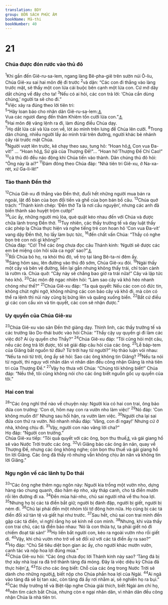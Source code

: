 ```yaml
---
translation: BDY
group: BỐN SÁCH PHÚC ÂM
bookName: Mã-thi 
bookNumber: 40
---
```


<div class="title"><h1>21</h1><h3>Chúa được đón rước vào thủ đô</h3></div>
<span class="verse mat_21_1"><sup>1</sup>Khi gần đến Giê-ru-sa-lem, ngang làng Bê-pha-giê trên sườn núi Ô-liu, Chúa Giê-xu sai hai môn đệ đi trước </span>
<span class="verse mat_21_2"><sup>2</sup>và dặn: “Các con đi thẳng vào làng trước mặt, sẽ thấy một con lừa cái buộc bên cạnh một lừa con. Cứ mở dây dắt chúng về đây cho ta! </span>
<span class="verse mat_21_3"><sup>3</sup>Nếu có ai hỏi, các con trả lời: ‘Chúa cần dùng chúng,’ người ta sẽ cho đi.”<br/></span>
<span class="verse mat_21_4"><sup>4</sup>Việc xảy ra đúng theo lời tiên tri:<br/></span>
<span class="verse mat_21_5"><sup>5</sup>“Hãy loan báo cho nhân dân Giê-ru-sa-lem:<a href="#" data-toggle="tooltip" data-placement="bottom" title="Nt Con gái thành Si-ôn">⚓</a><br/>Vua các ngươi đang đến thăm Khiêm tốn cưỡi lừa con.”<a href="#" data-toggle="tooltip" data-placement="bottom" title="Ê-sa 62:l1; Xa-cha-ri 9:9">⚓</a><br/></span>
<span class="verse mat_21_6"><sup>6</sup>Hai môn đệ vâng lệnh ra đi, làm đúng điều Chúa dạy.<br/></span>
<span class="verse mat_21_7"><sup>7</sup>Họ dắt lừa cái và lừa con về, lót áo mình trên lưng để Chúa lên cưỡi. </span>
<span class="verse mat_21_8"><sup>8</sup>Trong dân chúng, nhiều người lấy áo mình trải trên đường, người khác bẻ nhánh cây rải trước mặt Chúa.<br/></span>
<span class="verse mat_21_9"><sup>9</sup>Người vượt lên trước, kẻ chạy theo sau, tung hô: “Hoan hô<a href="#" data-toggle="tooltip" data-placement="bottom" title="Nt Hosanná">⚓</a> Con vua Đa-vít!” ... “Hoan hô<a href="#" data-toggle="tooltip" data-placement="bottom" title="Nt Ví Phúc cho">⚓</a> Sứ giả của Thượng Đế!&#34;... “Hoan hô&#39;Thượng Đế Chí Cao!”<br/></span>
<span class="verse mat_21_10"><sup>10</sup>cả thủ đô đều náo động khi Chúa tiến vào thành. Dân chúng thủ đô hỏi: “Ông này là ai?” </span>
<span class="verse mat_21_11"><sup>11</sup>Đám đông theo Chúa đáp: “Nhà tiên tri Giê-xu, ở Na-xa-rét, xứ Ga-li-lê!”</span>
<div class="title"><h3>Tảo thanh Đền thờ</h3></div>
<span class="verse mat_21_12"><sup>12</sup>Chúa Giê-xu đi thẳng vào Đền thờ, đuổi hết những người mua bán ra ngoài, lật đổ bàn của bọn đổi tiền và ghế của bọn bán bồ câu. </span>
<span class="verse mat_21_13"><sup>13</sup>Chúa quở trách: “Thánh kinh chép: ‘Đền thờ Ta là nơi cầu nguyện’, nhưng các anh đã biến thành sào huyệt trộm cướp!”<br/></span>
<span class="verse mat_21_14"><sup>14</sup>Lúc ấy, những người mù lòa, què quặt kéo nhau đến với Chúa và được chữa lành trong Đền thờ. </span>
<span class="verse mat_21_15"><sup>15</sup>Tuy nhiên, các thầy trưởng tế và dạy luật thấy các phép lạ Chúa thực hiện và nghe tiếng trẻ con hoan hô ‘Con vua Đa-vít’ vang dậy Đền thờ, họ lấy làm bực tức, </span>
<span class="verse mat_21_16"><sup>16</sup>đến chất vấn Chúa: “Thầy có nghe bọn trẻ con nói gì không?”<br/>Chúa đáp: “Có! Thế các ông chưa đọc câu Thánh kinh: ‘Người sẽ được các em bé miệng còn hôi sữa ca ngợi’ sao?”<a href="#" data-toggle="tooltip" data-placement="bottom" title="Thi thiên 8:2">⚓</a><br/></span>
<span class="verse mat_21_17"><sup>17</sup>Rồi Chúa bỏ họ, ra khỏi thủ đô, về trọ tại làng Bê-ta-ni đêm ấy. <br/></span>
<span class="verse mat_21_18"><sup>18</sup>Sáng hôm sau, lên đường vào thủ đô sớm, Chúa Giê-xu đói. </span>
<span class="verse mat_21_19"><sup>19</sup>Ngài thấy một cây vả bên vệ đường, liền lại gần nhưng không thấy trái, chỉ toàn cành lá rườm rà. Chúa quở: “Cây này sẽ chẳng bao giờ ra trái nữa!” Cây vả lập tức héo khô. </span>
<span class="verse mat_21_20"><sup>20</sup>Các môn đệ ngạc nhiên hỏi: “Làm sao cây vả khỏ héo nhanh chóng như thế?&#34; </span>
<span class="verse mat_21_21"><sup>21</sup>Chúa Giê-xu đáp: “Ta quả quyết: Nếu các con có đức tin, không chút nghi ngờ, không những các con bảo cây vả khô đi, mà còn có thể ra lệnh thì núi này cũng bị bứng lên và quăng xuống biển. </span>
<span class="verse mat_21_22"><sup>22</sup>Bất cứ điều gì các con cầu xin và tin quyết, các con sẽ nhận được.”</span>
<div class="title"><h3>Uy quyền của Chúa Giê-xu</h3></div>
<span class="verse mat_21_23"><sup>23</sup>Chúa Giê-xu vào sân Đền thờ giảng dạy. Thình lình, các thầy trưởng tế và các trưởng lão Do-thái bước vào hỏi Chúa: “Thầy cậy uy quyền gì đi làm các việc đó? Ai ủy quyền cho Thầy?” </span>
<span class="verse mat_21_24"><sup>24</sup>Chúa Giê-xu đáp: “Tôi cũng hỏi một câu, nếu các ông trả lời được, tôi sẽ giải đáp câu hỏi của các ông. </span>
<span class="verse mat_21_25"><sup>25</sup>Lễ báp-tem của Giăng bắt nguồn từ đâu? Từ trời hay từ người?” Họ thảo luận vói nhau: “Nếu ta nói từ trời, ông ấy sẽ hỏi: Sao các ông không tin Giăng? </span>
<span class="verse mat_21_26"><sup>26</sup>Nếu ta nói từ nguời, thì nguy với nhân dân vì nhân dân đều công nhận Giăng là nhà tiên tri của Thượng Đế.” </span>
<span class="verse mat_21_27"><sup>27</sup>Vậy họ thưa với Chúa: “Chúng tôi không biết!” Chúa đáp: “Nếu thế, tôi cũng không nói cho các ông biết nguồn gốc uy quyền của tôi.”</span>
<div class="title"><h3>Hai con trai</h3></div>
<span class="verse mat_21_28"><sup>28</sup>“Các ông nghĩ thế nào về chuyện này: Người kia có hai con trai, ông bảo đứa con trưởng: ‘Con ơi, hôm nay con ra vườn nho làm việc!’ </span>
<span class="verse mat_21_29"><sup>29</sup>Nó đáp: ‘Con không muốn đi!’ Nhưng sau hối hận, ra vườn làm việc. </span>
<span class="verse mat_21_30"><sup>30</sup>Người cha lại sai đứa con thứ ra vườn. Nó nhanh nhẩu đáp: ‘Vâng, con đi ngay!’ Nhưng cứ ở nhà, không chịu đi. </span>
<span class="verse mat_21_31"><sup>31</sup>Vậy, người con nào vâng lời cha?”<br/>Họ đáp: “Người con trưởng.”<br/>Chúa Giê-xu tiếp: “Tôi quả quyết với các ông, bọn thu thuế<a href="#" data-toggle="tooltip" data-placement="bottom" title="Hạng người mang tiếng xấu trong xã hội Do-thái">⚓</a> và gái giang hồ sẽ vào Nước Trời trước các ông. </span>
<span class="verse mat_21_32"><sup>32</sup>Vì Giăng bảo các ông ăn năn, quay về Thượng Đế, nhưng các ông không nghe; còn bọn thu thuế và gái giang hồ tin lời Giăng. Các ông đã thấy rõ nhưng vẫn không chịu ăn năn và không tin lời Giăng.”</span>
<div class="title"><h3>Ngụ ngôn về các lãnh tụ Do thái</h3></div>
<span class="verse mat_21_33"><sup>33</sup>“Các ông nghe thêm ngụ ngôn này: Nguời kia trồng một vườn nho, dựng hàng rào chung quanh, đào hầm ép nho, xây tháp canh, cho tá điền mướn rồi lên đường đi xa. </span>
<span class="verse mat_21_34"><sup>34</sup>Đến mùa hái-nho, chủ sai người nhà về thu hoa lợi. </span>
<span class="verse mat_21_35"><sup>35</sup>Nhưng họ bị các tá điền bắt giữ; người bị đánh đập, người bị giết, người bị ném đi. </span>
<span class="verse mat_21_36"><sup>36</sup>Chủ lại phái đến một nhóm tôi tớ đông hơn nữa. Họ cũng bị các tá điền đối xử tàn tệ và giết hại như trước. </span>
<span class="verse mat_21_37"><sup>37</sup>Sau hết, chủ sai con trai minh đến gặp các tá điền, vì nghĩ rằng họ sé kính nể con mình. </span>
<span class="verse mat_21_38"><sup>38</sup>Nhưng, khi vừa thấy con trai chủ, các tá điền bảo nhau: ‘Nó là con thừa tự, ta phải giết nó đi chiếm đoạt tài sản!’ </span>
<span class="verse mat_21_39"><sup>39</sup>Họ liền bắt người con, kéo ra ngoài vườn nho rồi giết di. </span>
<span class="verse mat_21_40"><sup>40</sup>Vậy, khi chủ vườn nho trở về sẽ đối xử với các tá điền ấy ra sao?”<br/></span>
<span class="verse mat_21_41"><sup>41</sup>Họ đáp: “Chủ Sẽ tiêu diệt bọn gian ác ấy, cho người khác mướn vườn, canh tác và nộp hoa lợi đúng mùa.”<br/></span>
<span class="verse mat_21_42"><sup>42</sup>Chúa Giê-xu hỏi: “Các ông chưa đọc lời Thánh kinh này sao? ‘Tảng đá bị thợ xây nhà loại ra đã trở thành tảng đá móng. Đây là việc diệu kỳ Chúa đã thực hiện’<a href="#" data-toggle="tooltip" data-placement="bottom" title="Thi 118: 22,23">⚓</a> </span>
<span class="verse mat_21_43"><sup>43</sup>Tôi cho các ông biết: Chỗ của các ông trong Nước Trời sẽ dành cho những người<a href="#" data-toggle="tooltip" data-placement="bottom" title="Nt dân tộc">⚓</a> biết nộp cho Chúa phần hoa lợi của Ngài. </span>
<span class="verse mat_21_44"><sup>44</sup>Ai ngã vào tảng đá sẽ bị tan xác, còn tảng đá ấy rơi nhằm ai, sê nghiền họ ra bụi.”<br/></span>
<span class="verse mat_21_45"><sup>45</sup>Các thầy trưởng tế và Biệt-lập nghe Chúa giải thích, biết Ngài ám chỉ họ, </span>
<span class="verse mat_21_46"><sup>46</sup>nên tìm cách bắt Chúa, nhưng còn e ngại nhân dân, vì nhân dân đều công nhận Chúa là nhà tiên tri.</span>
